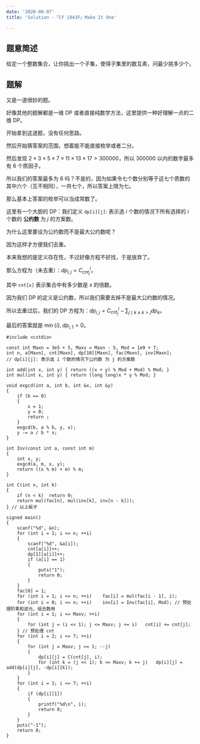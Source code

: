 ```yaml
---
date: '2020-08-07'
title: 'Solution -「CF 1043F」Make It One'

---
```


## 题意简述

给定一个整数集合，让你挑出一个子集，使得子集里的数互素，问最少挑多少个。

## 题解

又是一道很妙的题。

好像其他的题解都是一维 DP 或者直接纯数学方法，这里提供一种好理解一点的二维 DP。

开始拿到这道题，没有任何思路。

然后开始猜答案的范围，想着能不能直接枚举或者二分。

然后发现 $2\times3\times5\times7\times11\times13\times17>300000$，所以 300000 以内的数字最多有 6 个质因子。

所以我们的答案最多为 6 吗？不是的，因为如果令七个数分别等于这七个质数的其中六个（互不相同），一共七个，所以答案上限为七。

那么基本上答案的枚举可以当成常数了。

这里有一个大胆的 DP：我们定义 `dp[i][j]`: 表示选 $i$ 个数的情况下所有选择的 $i$ 个数的 **公约数** 为 $j$ 的方案数。

为什么这里要设为公约数而不是最大公约数呢？

因为这样才方便我们去重。

本来我想的是定义存在性，不过好像方程不好找，于是放弃了。

那么方程为（未去重）：$dp_{i,j}=C_{cnt_{j}}^{i}$。

其中 `cnt[x]` 表示集合中有多少数是 $x$ 的倍数。

因为我们 DP 的定义是公约数，所以我们需要去掉不是最大公约数的情况。

所以去重过后，我们的 DP 方程为：$dp_{i,j}=C_{cnt_{j}}^{i}-\sum_{j\mid k\wedge k>j}dp_{k}$。

最后的答案就是 $\min\{i\},dp_{i,1}>0$。

```cpp[class="line-numbers"]
#include <cstdio>

const int Maxn = 3e5 + 5, Maxv = Maxn - 5, Mod = 1e9 + 7;
int n, a[Maxn], cnt[Maxn], dp[10][Maxn], fac[Maxn], inv[Maxn];
// dp[i][j]: 表示选 i 个数的情况下公约数 为 j 的方案数

int add(int x, int y) { return ((x + y) % Mod + Mod) % Mod; }
int mul(int x, int y) { return (long long)x * y % Mod; }

void exgcd(int a, int b, int &x, int &y)
{
	if (b == 0)
	{
		x = 1;
		y = 0;
		return ;
	}
	exgcd(b, a % b, y, x);
	y -= a / b * x;
}

int Inv(const int a, const int m)
{
	int x, y;
	exgcd(a, m, x, y);
	return ((x % m) + m) % m;
}

int C(int n, int k)
{
	if (n < k)	return 0;
	return mul(fac[n], mul(inv[k], inv[n - k]));
} // 以上板子

signed main()
{
	scanf("%d", &n);
	for (int i = 1; i <= n; ++i)
	{
		scanf("%d", &a[i]);
		cnt[a[i]]++;
		dp[1][a[i]]++;
		if (a[i] == 1)
		{
			puts("1");
			return 0;
		}
	}
	fac[0] = 1;
	for (int i = 1; i <= n; ++i)	fac[i] = mul(fac[i - 1], i);
	for (int i = 0; i <= n; ++i)	inv[i] = Inv(fac[i], Mod); // 预处理阶乘和逆元，组合数用
	for (int i = 1; i <= Maxv; ++i)
	{
		for (int j = (i << 1); j <= Maxv; j += i)	cnt[i] += cnt[j];
	} // 预处理 cnt
	for (int i = 2; i <= 7; ++i)
	{
		for (int j = Maxv; j >= 1; --j)
		{
			dp[i][j] = C(cnt[j], i);
			for (int k = (j << 1); k <= Maxv; k += j)	dp[i][j] = add(dp[i][j], -dp[i][k]);
		}
	}
	for (int i = 1; i <= 7; ++i)
	{
		if (dp[i][1])
		{
			printf("%d\n", i);
			return 0;
		}
	}
	puts("-1");
	return 0;
}
```